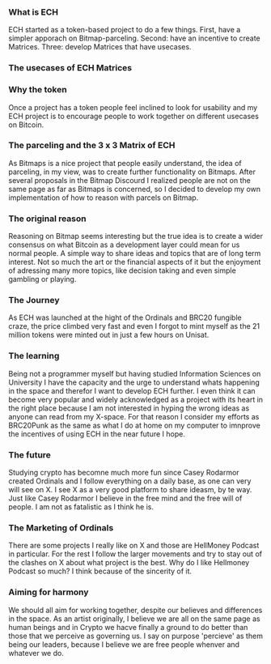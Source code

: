 ### What is ECH

ECH started as a token-based project to do a few things. First, have a simpler apporach on Bitmap-parceling. Second: have an incentive to create Matrices. Three: develop Matrices that have usecases.

### The usecases of ECH Matrices


### Why the token

Once a project has a token people feel inclined to look for usability and my ECH project is to encourage people to work together on different usecases on Bitcoin.

### The parceling and the 3 x 3 Matrix of ECH

As Bitmaps is a nice project that people easily understand, the idea of parceling, in my view, was to create further functionality on Bitmaps. After several proposals in the Bitmap Discourd I realized people are not on the same page as far as Bitmaps is concerned, so I decided to develop my own implementation of how to reason with parcels on Bitmap.

### The original reason

Reasoning on Bitmap seems interesting but the true idea is to create a wider consensus on what Bitcoin as a development layer could mean for us normal people. A simple way to share ideas and topics that are of long term interest. Not so much the art or the financial aspects of it but the enjoyment of adressing many more topics, like decision taking and even simple gambling or playing.

### The Journey

As ECH was launched at the hight of the Ordinals and BRC20 fungible craze, the price climbed very fast and even I forgot to mint myself as the 21 million tokens were minted out in just a few hours on Unisat.

### The learning

Being not a programmer myself but having studied Information Sciences on University I have the capacity and the urge to understand whats happening in the space and therefor I want to develop ECH further. I even think it can become very popular and widely acknowledged as a project with its heart in the right place because I am not interested in hyping the wrong ideas as anyone can read from my X-space. For that reason I consider my efforts as BRC20Punk as the same as what I do at home on my computer to imnprove the incentives of using ECH in the near future I hope.

### The future

Studying crypto has becomne much more fun since Casey Rodarmor created Ordinals and I follow everything on a daily base, as one can very will see on X. I see X as a very good platform to share ideasm, by te way. Just like Casey Rodarmor I believe in the free mind and the free will of people. I am not as fatalistic as I think he is.

### The Marketing of Ordinals

There are some projects I really like on X and those are HellMoney Podcast in particular. For the rest I follow the larger movements and try to stay out of the clashes on X about what project is the best. Why do I like Hellmoney Podcast so much? I think because of the sincerity of it.

### Aiming for harmony

We should all aim for working together, despite our believes and differences in the space. As an artist originally, I believe we are all on the same page as human beings and in Crypto we hacve finally a ground to do better than those that we perceive as governing us. I say on purpose 'percieve' as them being our leaders, because I believe we are free people whenver and whatever we do.

